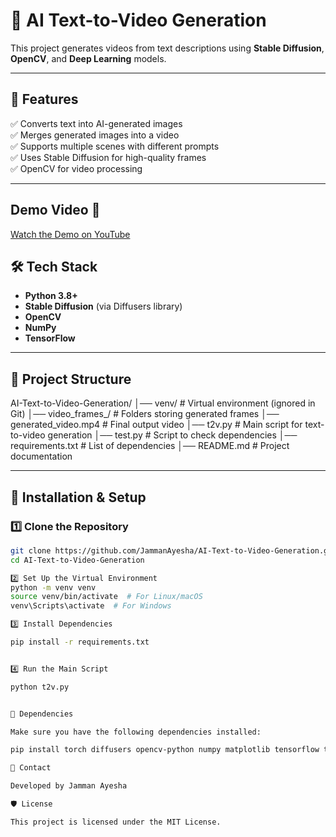 # 🎥 AI Text-to-Video Generation  

This project generates videos from text descriptions using **Stable Diffusion**, **OpenCV**, and **Deep Learning** models.

---

## 📌 Features  
✅ Converts text into AI-generated images  
✅ Merges generated images into a video  
✅ Supports multiple scenes with different prompts  
✅ Uses Stable Diffusion for high-quality frames  
✅ OpenCV for video processing  

---
## Demo Video 🎥  
[Watch the Demo on YouTube](https://youtube.com/shorts/yEgU3Rb0MRs?si=NDwcBfcfhe3sgWh-)

## 🛠️ Tech Stack  
- **Python 3.8+**  
- **Stable Diffusion** (via Diffusers library)  
- **OpenCV**  
- **NumPy**  
- **TensorFlow**  

---

## 📂 Project Structure  

AI-Text-to-Video-Generation/
│── venv/ # Virtual environment (ignored in Git)
│── video_frames_/ # Folders storing generated frames
│── generated_video.mp4 # Final output video
│── t2v.py # Main script for text-to-video generation
│── test.py # Script to check dependencies
│── requirements.txt # List of dependencies
│── README.md # Project documentation


---

## 🚀 Installation & Setup  

### **1️⃣ Clone the Repository**  
```bash
git clone https://github.com/JammanAyesha/AI-Text-to-Video-Generation.git
cd AI-Text-to-Video-Generation

2️⃣ Set Up the Virtual Environment
python -m venv venv
source venv/bin/activate  # For Linux/macOS
venv\Scripts\activate  # For Windows

3️⃣ Install Dependencies

pip install -r requirements.txt


4️⃣ Run the Main Script

python t2v.py


📜 Dependencies

Make sure you have the following dependencies installed:

pip install torch diffusers opencv-python numpy matplotlib tensorflow tqdm

📧 Contact

Developed by Jamman Ayesha

🛡️ License

This project is licensed under the MIT License.



